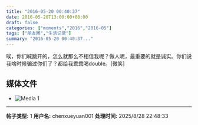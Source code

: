 ```yaml
---
title: "2016-05-20 00:40:37"
date: 2016-05-20T13:00:00+08:00
draft: false
categories: ["moments","2016","2016-05"]
tags: ["朋友圈","生活记录"]
summary: "2016-05-20 00:40:37..."
---
```


唉，你们喊跳开的，怎么就那么不相信我呢？做人呢，最重要的就是诚实。你们说我啥时候骗过你们了？都给我乖乖喝double。[微笑]

## 媒体文件

- ![Media 1](/Moments/photos/2016-05-20/201605200040370.jpg)

---

**帖子类型:** 1
**用户名:** chenxueyuan001
**处理时间:** 2025/8/28 22:48:33